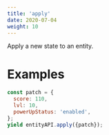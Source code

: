 ```yaml
---
title: 'apply'
date: 2020-07-04
weight: 10
---
```


Apply a new state to an entity.

# Examples

```js
const patch = {
  score: 110,
  lvl: 10,
  powerUpStatus: 'enabled',
};
yield entityAPI.apply({patch});
```
